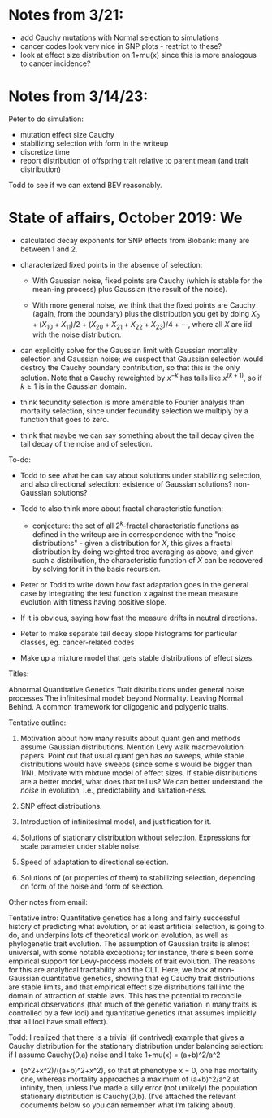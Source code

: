 # Notes from 3/21:

- add Cauchy mutations with Normal selection to simulations
- cancer codes look very nice in SNP plots - restrict to these?
- look at effect size distribution on 1+mu(x) since this is more analogous to cancer incidence?

# Notes from 3/14/23:

Peter to do simulation:
- mutation effect size Cauchy
- stabilizing selection with form in the writeup
- discretize time
- report distribution of offspring trait relative to parent mean (and trait distribution)

Todd to see if we can extend BEV reasonably.


# State of affairs, October 2019: We

- calculated decay exponents for SNP effects from Biobank: many are between 1 and 2.

- characterized fixed points in the absence of selection:

    * With Gaussian noise, fixed points are Cauchy (which is stable for the mean-ing process)
        plus Gaussian (the result of the noise).

    * With more general noise, we think that the fixed points are Cauchy (again, from the boundary)
        plus the distribution you get by doing $X_0 + (X_{10} + X_{11})/2 + (X_{20} + X_{21} + X_{22} + X_{23})/4 + \cdots$,
        where all $X$ are iid with the noise distribution.

- can explicitly solve for the Gaussian limit with Gaussian mortality selection and Gaussian noise;
    we suspect that Gaussian selection would destroy the Cauchy boundary contribution,
    so that this is the only solution.
    Note that a Cauchy reweighted by $x^{-k}$ has tails like $x^{(k+1)}$, so if $k \ge 1$ is in the Gaussian domain.

- think fecundity selection is more amenable to Fourier analysis than mortality selection,
    since under fecundity selection we multiply by a function that goes to zero.

- think that maybe we can say something about the tail decay given the tail decay of the noise and of selection.


To-do:

- Todd to see what he can say about solutions under stabilizing selection,
    and also directional selection: existence of Gaussian solutions? non-Gaussian solutions?

- Todd to also think more about fractal characteristic function:

    * conjecture: the set of all $2^k$-fractal characteristic functions as defined in the writeup
        are in correspondence with the "noise distributions" - given a distribution for $X$,
        this gives a fractal distribution by doing weighted tree averaging as above;
        and given such a distribution, the characteristic function of $X$ can be recovered
        by solving for it in the basic recursion.
        
- Peter or Todd to write down how fast adaptation goes in the general case by integrating the test function x
    against the mean measure evolution with fitness having positive slope.

- If it is obvious, saying how fast the measure drifts in neutral directions.

- Peter to make separate tail decay slope histograms for particular classes, eg. cancer-related codes

- Make up a mixture model that gets stable distributions of effect sizes.


Titles:

Abnormal Quantitative Genetics
Trait distributions under general noise processes
The infinitesimal model: beyond Normality.
Leaving Normal Behind.
A common framework for oligogenic and polygenic traits.


Tentative outline:

1. Motivation about how many results about quant gen and methods assume Gaussian distributions.
    Mention Levy walk macroevolution papers.
    Point out that usual quant gen has *no* sweeps, while stable distributions would have sweeps (since some s would be bigger than 1/N).
    Motivate with mixture model of effect sizes.
    If stable distributions are a better model, what does that tell us? We can better understand the *noise* in evolution, i.e., predictability and saltation-ness.

2. SNP effect distributions.

3. Introduction of infinitesimal model, and justification for it.

4. Solutions of stationary distribution without selection.
    Expressions for scale parameter under stable noise.

5. Speed of adaptation to directional selection.

6. Solutions of (or properties of them) to stabilizing selection,
    depending on form of the noise and form of selection.


Other notes from email:

Tentative intro: Quantitative genetics has a long and fairly successful history
of predicting what evolution, or at least artificial selection, is going to do,
and underpins lots of theoretical work on evolution, as well as phylogenetic
trait evolution. The assumption of Gaussian traits is almost universal, with
some notable exceptions; for instance, there's been some empirical support for
Levy-process models of trait evolution. The reasons for this are analytical
tractability and the CLT. Here, we look at non-Gaussian quantitative genetics,
showing that eg Cauchy trait distributions are stable limits, and that
empirical effect size distributions fall into the domain of attraction of
stable laws. This has the potential to reconcile empirical observations (that
much of the genetic variation in many traits is controlled by a few loci) and
quantitative genetics (that assumes implicitly that all loci have small
effect).

Todd:  I realized that there is a trivial (if contrived) example that gives
a Cauchy distribution for the stationary distribution under balancing
selection: if I assume Cauchy(0,a) noise and I take 1+mu(x) = (a+b)^2/a^2
* (b^2+x^2)/((a+b)^2+x^2), so that at phenotype x = 0, one has mortality one,
whereas mortality approaches a maximum of (a+b)^2/a^2 at infinity, then, unless
I’ve made a silly error (not unlikely) the population stationary distribution
is Cauchy(0,b).  (I’ve attached the relevant documents below so you can
remember what I’m talking about).


